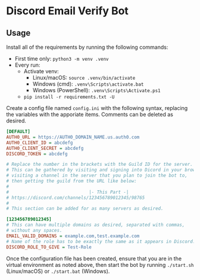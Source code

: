 # Discord Email Verify Bot

## Usage

Install all of the requirements by running the following commands:

- First time only: `python3 -m venv .venv`
- Every run:
  - Activate venv:
    - Linux/macOS: `source .venv/bin/activate`
    - Windows (cmd): `.venv\Scripts\activate.bat`
    - Windows (PowerShell): `.venv\Scripts\Activate.ps1`
  - `pip install -r requirements.txt -U`

Create a config file named `config.ini` with the following syntax, replacing
the variables with the apporiate items.  Comments can be deleted as desired.

```ini
[DEFAULT]
AUTH0_URL = https://AUTH0_DOMAIN_NAME.us.auth0.com 
AUTH0_CLIENT_ID = abcdefg
AUTH0_CLIENT_SECRET = abcdefg
DISCORD_TOKEN = abcdefg

# Replace the number in the brackets with the Guild ID for the server.
# This can be gathered by visiting and signing into Dicord in your browser,
# visiting a channel in the server that you plan to join the bot to,
# then getting the guild from the URL like below:
#
#                              |- This Part -|
# https://discord.com/channels/123456789012345/98765
#
# This section can be added for as many servers as desired.

[123456789012345]
# This can have multiple domains as desired, separated with commas,
# without any spaces.
EMAIL_VALID_DOMAINS = example.com,test.example.com
# Name of the role has to be exactly the same as it appears in Discord.
DISCORD_ROLE_TO_GIVE = Test-Role

```

Once the configuration file has been created, ensure that you are in the
virtual environment as noted above, then start the bot by running `./start.sh`
(Linux/macOS) or `./start.bat` (Windows).
